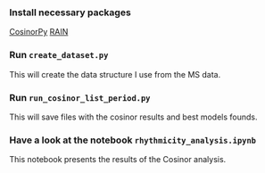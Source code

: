 ### Install necessary packages

[CosinorPy](https://github.com/mmoskon/CosinorPy)
[RAIN](https://www.bioconductor.org/packages/release/bioc/html/rain.html)

### Run `create_dataset.py`

This will create the data structure I use from the MS data.

### Run `run_cosinor_list_period.py`

This will save files with the cosinor results and best models founds.

### Have a look at the notebook `rhythmicity_analysis.ipynb`

This notebook presents the results of the Cosinor analysis. 

